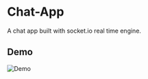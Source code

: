 # Chat-App

A chat app built with socket.io real time engine.

## Demo

![Demo](https://github.com/jamesgeorge007/Chat-App/blob/master/assets/Demo.gif)
